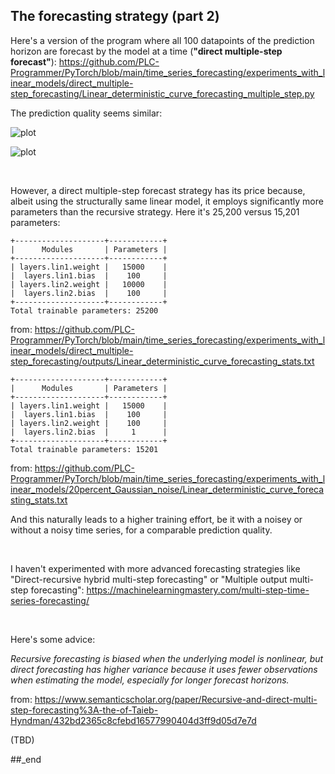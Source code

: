 ## The forecasting strategy (part 2)

Here's a version of the program where all 100 datapoints of the prediction horizon are forecast by the model at a time (**"direct multiple-step forecast"**): https://github.com/PLC-Programmer/PyTorch/blob/main/time_series_forecasting/experiments_with_linear_models/direct_multiple-step_forecasting/Linear_deterministic_curve_forecasting_multiple_step.py

The prediction quality seems similar:

![plot](./direct_multiple-step_forecasting/outputs/Linear_deterministic_curve_forecasting--01.png)

![plot](./direct_multiple-step_forecasting/outputs/Linear_deterministic_curve_forecasting--01a.png)

<br/>

However, a direct multiple-step forecast strategy has its price because, albeit using the structurally same linear model, it employs significantly more parameters than the recursive strategy. Here it's 25,200 versus 15,201 parameters:

```
+--------------------+------------+
|      Modules       | Parameters |
+--------------------+------------+
| layers.lin1.weight |   15000    |
|  layers.lin1.bias  |    100     |
| layers.lin2.weight |   10000    |
|  layers.lin2.bias  |    100     |
+--------------------+------------+
Total trainable parameters: 25200
```

from: https://github.com/PLC-Programmer/PyTorch/blob/main/time_series_forecasting/experiments_with_linear_models/direct_multiple-step_forecasting/outputs/Linear_deterministic_curve_forecasting_stats.txt

```
+--------------------+------------+
|      Modules       | Parameters |
+--------------------+------------+
| layers.lin1.weight |   15000    |
|  layers.lin1.bias  |    100     |
| layers.lin2.weight |    100     |
|  layers.lin2.bias  |     1      |
+--------------------+------------+
Total trainable parameters: 15201
```

from: https://github.com/PLC-Programmer/PyTorch/blob/main/time_series_forecasting/experiments_with_linear_models/20percent_Gaussian_noise/Linear_deterministic_curve_forecasting_stats.txt

And this naturally leads to a higher training effort, be it with a noisey or without a noisy time series, for a comparable prediction quality.

<br/>

I haven't experimented with more advanced forecasting strategies like "Direct-recursive hybrid multi-step forecasting" or "Multiple output multi-step forecasting": https://machinelearningmastery.com/multi-step-time-series-forecasting/

<br/>

Here's some advice:

*Recursive forecasting is biased when the underlying model is nonlinear, but direct forecasting has higher variance because it uses fewer observations when estimating the model, especially for longer forecast horizons.*

from: https://www.semanticscholar.org/paper/Recursive-and-direct-multi-step-forecasting%3A-the-of-Taieb-Hyndman/432bd2365c8cfebd16577990404d3ff9d05d7e7d

(TBD)

##_end
